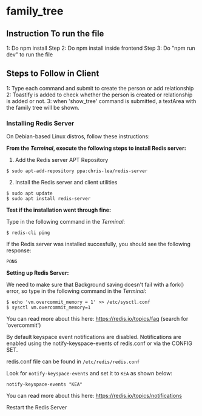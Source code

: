 # family_tree
## Instruction To run the file
1: Do npm install Step 
2: Do npm install inside frontend 
Step 3: Do "npm run dev" to run the file

## Steps to Follow in Client
1: Type each command and submit to create the person or add relationship
2: Toastify is added to check whether the person is created or relationship is added or not.
3: when 'show_tree' command is submitted, a textArea with the family tree will be shown.

### **Installing Redis Server**
On Debian-based Linux distros, follow these instructions:

**From the *Terminal*, execute the following steps to install Redis server:**

1. Add the Redis server APT Repository

```
$ sudo apt-add-repository ppa:chris-lea/redis-server
```

2. Install the Redis server and client utilities

```
$ sudo apt update
$ sudo apt install redis-server
```

**Test if the installation went through fine:**

Type in the following command in the *Terminal*:

```
$ redis-cli ping
```

If the Redis server was installed succesfully, you should see the following response:

```
PONG
```

**Setting up Redis Server:**

We need to make sure that Background saving doesn't fail with a fork() error, so type in the following command in the _Terminal_:

```
$ echo 'vm.overcommit_memory = 1' >> /etc/sysctl.conf
$ sysctl vm.overcommit_memory=1
```

You can read more about this here: https://redis.io/topics/faq (search for 'overcommit')

By default keyspace event notifications are disabled. Notifications are enabled using the notify-keyspace-events of redis.conf or via the CONFIG SET.

redis.conf file can be found in `/etc/redis/redis.conf`

Look for `notify-keyspace-events` and set it to `KEA` as shown below:

```
notify-keyspace-events "KEA"
```

You can read more about this here: https://redis.io/topics/notifications

Restart the Redis Server